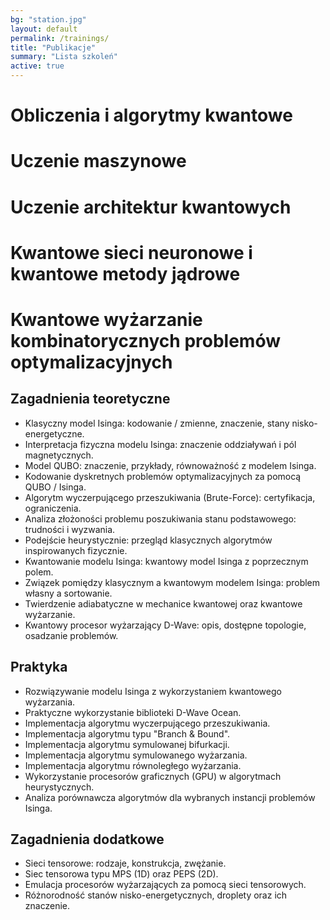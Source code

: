```yaml
---
bg: "station.jpg"
layout: default
permalink: /trainings/
title: "Publikacje"
summary: "Lista szkoleń"
active: true
---
```


# Obliczenia i algorytmy kwantowe

# Uczenie maszynowe

# Uczenie architektur kwantowych

# Kwantowe sieci neuronowe i kwantowe metody jądrowe

# Kwantowe wyżarzanie kombinatorycznych problemów optymalizacyjnych

## Zagadnienia teoretyczne
- Klasyczny model Isinga: kodowanie / zmienne, znaczenie, stany nisko-energetyczne.
- Interpretacja fizyczna modelu Isinga: znaczenie oddziaływań i pól magnetycznych.
- Model QUBO: znaczenie, przykłady, równoważność z modelem Isinga.
- Kodowanie dyskretnych problemów optymalizacyjnych za pomocą QUBO / Isinga.
- Algorytm wyczerpującego przeszukiwania (Brute-Force): certyfikacja, ograniczenia.
- Analiza złożoności problemu poszukiwania stanu podstawowego: trudności i wyzwania.
- Podejście heurystycznie: przegląd klasycznych algorytmów inspirowanych fizycznie.
- Kwantowanie modelu Isinga: kwantowy model Isinga z poprzecznym polem.
- Związek pomiędzy klasycznym a kwantowym modelem Isinga: problem własny a sortowanie.
- Twierdzenie adiabatyczne w mechanice kwantowej oraz kwantowe wyżarzanie.
- Kwantowy procesor wyżarzający D-Wave: opis, dostępne topologie, osadzanie problemów.
## Praktyka
- Rozwiązywanie modelu Isinga z wykorzystaniem kwantowego wyżarzania.
- Praktyczne wykorzystanie biblioteki D-Wave Ocean.
- Implementacja algorytmu wyczerpującego przeszukiwania.
- Implementacja algorytmu typu "Branch & Bound".
- Implementacja algorytmu symulowanej bifurkacji.
- Implementacja algorytmu symulowanego wyżarzania.
- Implementacja algorytmu równoległego wyżarzania.
- Wykorzystanie procesorów graficznych (GPU) w algorytmach heurystycznych.
- Analiza porównawcza algorytmów dla wybranych instancji problemów Isinga.
## Zagadnienia dodatkowe
- Sieci tensorowe: rodzaje, konstrukcja, zwężanie.
- Siec tensorowa typu MPS (1D) oraz PEPS (2D).
- Emulacja procesorów wyżarzających za pomocą sieci tensorowych.
- Różnorodność stanów nisko-energetycznych, droplety oraz ich znaczenie.
